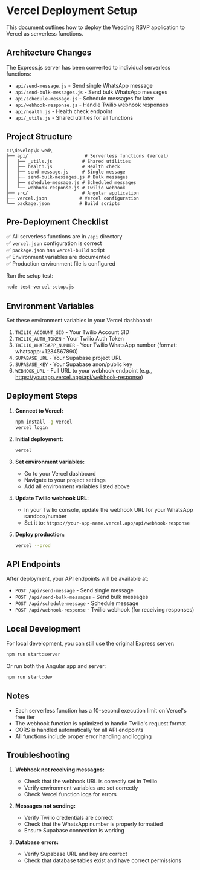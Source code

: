 # Vercel Deployment Setup

This document outlines how to deploy the Wedding RSVP application to Vercel as serverless functions.

## Architecture Changes

The Express.js server has been converted to individual serverless functions:

- `api/send-message.js` - Send single WhatsApp message
- `api/send-bulk-messages.js` - Send bulk WhatsApp messages
- `api/schedule-message.js` - Schedule messages for later
- `api/webhook-response.js` - Handle Twilio webhook responses
- `api/health.js` - Health check endpoint
- `api/_utils.js` - Shared utilities for all functions

## Project Structure

```
c:\develop\k-wed\
├── api/                     # Serverless functions (Vercel)
│   ├── _utils.js           # Shared utilities
│   ├── health.js           # Health check
│   ├── send-message.js     # Single message
│   ├── send-bulk-messages.js # Bulk messages
│   ├── schedule-message.js # Scheduled messages
│   └── webhook-response.js # Twilio webhook
├── src/                    # Angular application
├── vercel.json            # Vercel configuration
└── package.json           # Build scripts
```

## Pre-Deployment Checklist

✅ All serverless functions are in `/api` directory  
✅ `vercel.json` configuration is correct  
✅ `package.json` has `vercel-build` script  
✅ Environment variables are documented  
✅ Production environment file is configured

Run the setup test:

```bash
node test-vercel-setup.js
```

## Environment Variables

Set these environment variables in your Vercel dashboard:

1. `TWILIO_ACCOUNT_SID` - Your Twilio Account SID
2. `TWILIO_AUTH_TOKEN` - Your Twilio Auth Token
3. `TWILIO_WHATSAPP_NUMBER` - Your Twilio WhatsApp number (format: whatsapp:+1234567890)
4. `SUPABASE_URL` - Your Supabase project URL
5. `SUPABASE_KEY` - Your Supabase anon/public key
6. `WEBHOOK_URL` - Full URL to your webhook endpoint (e.g., https://yourapp.vercel.app/api/webhook-response)

## Deployment Steps

1. **Connect to Vercel:**

   ```bash
   npm install -g vercel
   vercel login
   ```

2. **Initial deployment:**

   ```bash
   vercel
   ```

3. **Set environment variables:**

   - Go to your Vercel dashboard
   - Navigate to your project settings
   - Add all environment variables listed above

4. **Update Twilio webhook URL:**

   - In your Twilio console, update the webhook URL for your WhatsApp sandbox/number
   - Set it to: `https://your-app-name.vercel.app/api/webhook-response`

5. **Deploy production:**
   ```bash
   vercel --prod
   ```

## API Endpoints

After deployment, your API endpoints will be available at:

- `POST /api/send-message` - Send single message
- `POST /api/send-bulk-messages` - Send bulk messages
- `POST /api/schedule-message` - Schedule message
- `POST /api/webhook-response` - Twilio webhook (for receiving responses)

## Local Development

For local development, you can still use the original Express server:

```bash
npm run start:server
```

Or run both the Angular app and server:

```bash
npm run start:dev
```

## Notes

- Each serverless function has a 10-second execution limit on Vercel's free tier
- The webhook function is optimized to handle Twilio's request format
- CORS is handled automatically for all API endpoints
- All functions include proper error handling and logging

## Troubleshooting

1. **Webhook not receiving messages:**

   - Check that the webhook URL is correctly set in Twilio
   - Verify environment variables are set correctly
   - Check Vercel function logs for errors

2. **Messages not sending:**

   - Verify Twilio credentials are correct
   - Check that the WhatsApp number is properly formatted
   - Ensure Supabase connection is working

3. **Database errors:**
   - Verify Supabase URL and key are correct
   - Check that database tables exist and have correct permissions
